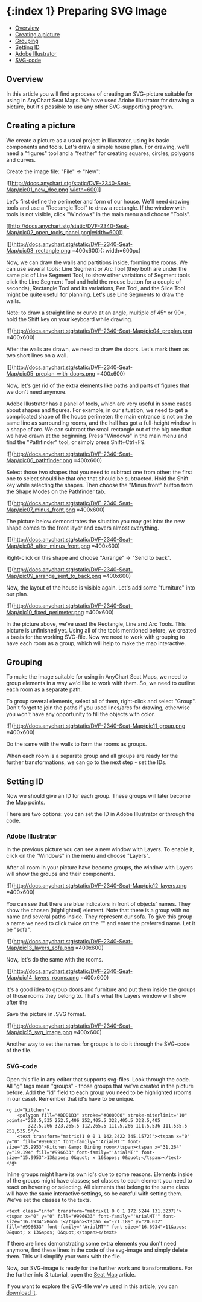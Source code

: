 {:index 1}
Preparing SVG Image
===========

* [Overview](#overview)
* [Creating a picture](#creating_a_picture)
* [Grouping](#grouping)
* [Setting ID](#setting_id)
 * [Adobe Illustrator](#adobe_ilustrator)
 * [SVG-code](#svg_code)


## Overview

In this article you will find a process of creating an SVG-picture suitable for using in AnyChart Seat Maps. We have used Adobe Illustrator for drawing a picture, but it's possible to use any other SVG-supporting program.


## Creating a picture

We create a picture as a usual project in Illustrator, using its basic components and tools. Let's draw a simple house plan. For drawing, we'll need a "figures" tool and a "feather" for creating squares, circles, polygons and curves. 

Create the image file: "File" -> "New":

![[http://docs.anychart.stg/static/DVF-2340-Seat-Map/pic01_new_doc.png|width=600]]


Let's first define the perimeter and form of our house. We'll need drawing tools and use a "Rectangle Tool" to draw a rectangle. If the window with tools is not visible, click "Windows" in the main menu and choose "Tools". 

[[http://docs.anychart.stg/static/DVF-2340-Seat-Map/pic02_open_tools_panel.png|width=600]]

![](http://docs.anychart.stg/static/DVF-2340-Seat-Map/pic03_rectangle.png =400x600){: width=600px}

Now, we can draw the walls and partitions inside, forming the rooms. We can use several tools: Line Segment or Arc Tool (they both are under the same pic of Line Segment Tool, to show other variations of Segment tools click the Line Segment Tool and hold the mouse button for a couple of seconds), Rectangle Tool and its variations, Pen Tool, and the Slice Tool might be quite useful for planning. Let's use Line Segments to draw the walls.

Note: to draw a straight line or curve at an angle, multiple of 45* or 90*, hold the Shift key on your keyboard while drawing.

![](http://docs.anychart.stg/static/DVF-2340-Seat-Map/pic04_preplan.png =400x600)

After the walls are drawn, we need to draw the doors. Let's mark them as two short lines on a wall.

![](http://docs.anychart.stg/static/DVF-2340-Seat-Map/pic05_preplan_with_doors.png =400x600)

Now, let's get rid of the extra elements like paths and parts of figures that we don't need anymore.

Adobe Illustrator has a panel of tools, which are very useful in some cases about shapes and figures. For example, in our situation, we need to get a complicated shape of the house perimeter: the main entrance is not on the same line as surrounding rooms, and the hall has got a full-height window in a shape of arc. We can subtract the small rectangle out of the big one that we have drawn at the beginning. Press "Windows" in the main menu and find the "Pathfinder" tool, or simply press Shift+Ctrl+F9.

![](http://docs.anychart.stg/static/DVF-2340-Seat-Map/pic06_pathfinder.png =400x600)


Select those two shapes that you need to subtract one from other: the first one to select should be that one that should be subtracted. Hold the Shift key while selecting the shapes. Then choose the "Minus front" button from the Shape Modes on the Pathfinder tab.

![](http://docs.anychart.stg/static/DVF-2340-Seat-Map/pic07_minus_front.png =400x600)

The picture below demonstrates the situation you may get into: the new shape comes to the front layer and covers almost everything. 

![](http://docs.anychart.stg/static/DVF-2340-Seat-Map/pic08_after_minus_front.png =400x600)

Right-click on this shape and choose "Arrange" -> "Send to back".

![](http://docs.anychart.stg/static/DVF-2340-Seat-Map/pic09_arrange_sent_to_back.png =400x600)

Now, the layout of the house is visible again. Let's add some "furniture" into our plan.

![](http://docs.anychart.stg/static/DVF-2340-Seat-Map/pic10_fixed_perimeter.png =400x600)

In the picture above, we've used the Rectangle, Line and Arc Tools. This picture is unfinished yet. Using all of the tools mentioned before, we created a basis for the working SVG-file. Now we need to work with grouping to have each room as a group, which will help to make the map interactive.


## Grouping

To make the image suitable for using in AnyChart Seat Maps, we need to group elements in a way we'd like to work with them. So, we need to outline each room as a separate path. 

To group several elements, select all of them, right-click and select "Group". Don't forget to join the paths if you used lines/arcs for drawing, otherwise you won't have any opportunity to fill the objects with color.

![](http://docs.anychart.stg/static/DVF-2340-Seat-Map/pic11_group.png =400x600)

Do the same with the walls to form the rooms as groups. 

When each room is a separate group and all groups are ready for the further transformations, we can go to the next step - set the IDs.

## Setting ID

Now we should give an ID for each group. These groups will later become the Map points. 

There are two options: you can set the ID in Adobe Illustrator or through the code. 

### Adobe Illustrator

In the previous picture you can see a new window with Layers. To enable it, click on the "Windows" in the menu and choose "Layers".

After all room in your picture have become groups, the window with Layers will show the groups and their components.

![](http://docs.anychart.stg/static/DVF-2340-Seat-Map/pic12_layers.png =400x600)


You can see that there are blue indicators in front of objects' names. They show the chosen (highlighted) element. Note that there is a group with no name and several paths inside. They represent our sofa. To give this group a name we need to click twice on the "<Group>" and enter the preferred name. Let it be "sofa".

![](http://docs.anychart.stg/static/DVF-2340-Seat-Map/pic13_layers_sofa.png =400x600)


Now, let's do the same with the rooms.

![](http://docs.anychart.stg/static/DVF-2340-Seat-Map/pic14_layers_rooms.png =400x600)


It's a good idea to group doors and furniture and put them inside the groups of those rooms they belong to. That's what the Layers window will show after the 

Save the picture in .SVG format. 

![](http://docs.anychart.stg/static/DVF-2340-Seat-Map/pic15_svg_image.png =400x600)


Another way to set the names for groups is to do it through the SVG-code of the file.

### SVG-code

Open this file in any editor that supports svg-files. Look through the code. All "g" tags mean "groups" - those groups that we've created in the picture before. Add the "id" field to each group you need to be highlighted (rooms in our case). Remember that id's have to be unique.

```
<g id="kitсhen">
	<polygon fill="#DDD1B3" stroke="#000000" stroke-miterlimit="10" points="252.5,535 252.5,406 252,405.5 322,405.5 322.5,405 
		322.5,266 323,265.5 112,265.5 111.5,266 111.5,536 111,535.5 251,535.5"/>
	<text transform="matrix(1 0 0 1 142.2422 345.1572)"><tspan x="0" y="0" fill="#996633" font-family="'ArialMT'" font-size="15.9953">Kitchen &amp; Dining room</tspan><tspan x="31.264" y="19.194" fill="#996633" font-family="'ArialMT'" font-size="15.9953">13&apos; 0&quot; x 16&apos; 0&quot;</tspan></text>
</g>
```

Inline groups might have its own id's due to some reasons. Elements inside of the groups might have classes; set classes to each element you need to react on hovering or selecting. All elements that belong to the same class will have the same interactive settings, so be careful with setting them. We've set the classes to the texts.

```
<text class="info" transform="matrix(1 0 0 1 172.5244 131.3237)"><tspan x="0" y="0" fill="#996633" font-family="'ArialMT'" font-size="16.6934">Room 1</tspan><tspan x="-21.189" y="20.032" fill="#996633" font-family="'ArialMT'" font-size="16.6934">11&apos; 0&quot; x 13&apos; 0&quot;</tspan></text>
```

If there are lines demonstrating some extra elements you don't need anymore, find these lines in the code of the svg-image and simply delete them. This will simplify your work with the file.

Now, our SVG-image is ready for the further work and transformations. For the further info & tutorial, open the [Seat Map](Seat_Map) article.

If you want to explore the SVG-file we've used in this article, you can <a href="http://static.anychart.com/images/docs/house.svg">download it</a>.